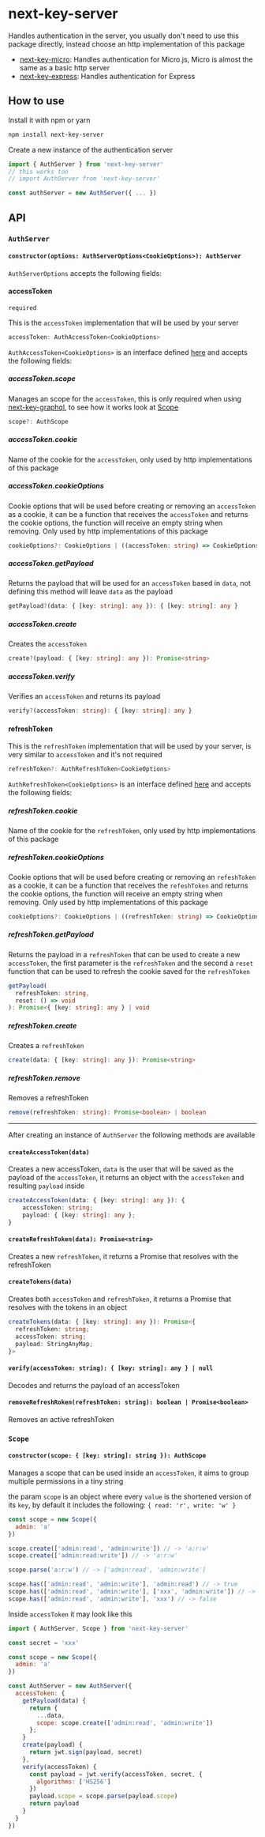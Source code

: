 # next-key-server

Handles authentication in the server, you usually don't need to use this package directly, instead choose an http implementation of this package

* [next-key-micro](https://github.com/lfades/next-key/tree/master/packages/next-key-micro): Handles authentication for Micro.js, Micro is almost the same as a basic http server
* [next-key-express](https://github.com/lfades/next-key/tree/master/packages/next-key-express): Handles authentication for Express

## How to use

Install it with npm or yarn

```bash
npm install next-key-server
```

Create a new instance of the authentication server

```js
import { AuthServer } from 'next-key-server'
// this works too
// import AuthServer from 'next-key-server'

const authServer = new AuthServer({ ... })
```

## API

### `AuthServer`

#### `constructor(options: AuthServerOptions<CookieOptions>): AuthServer`

`AuthServerOptions` accepts the following fields:

#### accessToken

`required`

This is the `accessToken` implementation  that will be used by your server

```ts
accessToken: AuthAccessToken<CookieOptions>
```

`AuthAccessToken<CookieOptions>` is an interface defined [here](https://github.com/lfades/next-key/blob/master/packages/next-key-server/src/interfaces.ts#L8) and accepts the following fields:

##### accessToken.scope

Manages an scope for the `accessToken`, this is only required when using
[next-key-graphql](https://github.com/lfades/next-key/tree/master/packages/next-key-graphql), to see how it works look at [Scope](#Scope)

```ts
scope?: AuthScope
```

##### accessToken.cookie

Name of the cookie for the `accessToken`, only used by http implementations of this package

##### accessToken.cookieOptions

Cookie options that will be used before creating or removing an `accessToken` as a cookie, it can be a function that receives the `accessToken` and returns the cookie options, the function will receive an empty string when removing. Only used by http implementations of this package

```ts
cookieOptions?: CookieOptions | ((accessToken: string) => CookieOptions);
```

##### accessToken.getPayload

Returns the payload that will be used for an `accessToken` based in `data`, not defining this method will leave `data` as the payload

```ts
getPayload?(data: { [key: string]: any }): { [key: string]: any }
```

##### accessToken.create

Creates the `accessToken`

```ts
create?(payload: { [key: string]: any }): Promise<string>
```

##### accessToken.verify

Verifies an `accessToken` and returns its payload

```ts
verify?(accessToken: string): { [key: string]: any }
```

#### refreshToken

This is the `refreshToken` implementation that will be used by your server, is very similar to `accessToken` and it's not required

```ts
refreshToken?: AuthRefreshToken<CookieOptions>
```

`AuthRefreshToken<CookieOptions>` is an interface defined [here](https://github.com/lfades/next-key/blob/master/packages/next-key-server/src/interfaces.ts#L33) and accepts the following fields:

##### refreshToken.cookie

Name of the cookie for the `refreshToken`, only used by http implementations of this package

##### refreshToken.cookieOptions

Cookie options that will be used before creating or removing an `refeshToken` as a cookie, it can be a function that receives the `refeshToken` and returns the cookie options, the function will receive an empty string when removing. Only used by http implementations of this package

```ts
cookieOptions?: CookieOptions | ((refreshToken: string) => CookieOptions);
```

##### refreshToken.getPayload

Returns the payload in a `refreshToken` that can be used to create a new `accessToken`, the first parameter is the `refreshToken` and the second a `reset`
function that can be used to refresh the cookie saved for the `refreshToken`

```ts
getPayload(
  refreshToken: string,
  reset: () => void
): Promise<{ [key: string]: any } | void
```

##### refreshToken.create

Creates a `refreshToken`

```ts
create(data: { [key: string]: any }): Promise<string>
```

##### refreshToken.remove

Removes a refreshToken

```ts
remove(refreshToken: string): Promise<boolean> | boolean
```

---

After creating an instance of `AuthServer` the following methods are available

#### `createAccessToken(data)`

Creates a new accessToken, `data` is the user that will be saved as the payload of the `accessToken`, it returns an object with the `accessToken` and resulting `payload` inside

```ts
createAccessToken(data: { [key: string]: any }): {
    accessToken: string;
    payload: { [key: string]: any };
}
```

#### `createRefreshToken(data): Promise<string>`

Creates a new `refreshToken`, it returns a Promise that resolves with the refreshToken

#### `createTokens(data)`

Creates both `accessToken` and `refreshToken`, it returns a Promise that resolves with the tokens in an object

```ts
createTokens(data: { [key: string]: any }): Promise<{
  refreshToken: string;
  accessToken: string;
  payload: StringAnyMap;
}>
```

#### `verify(accessToken: string): { [key: string]: any } | null`

Decodes and returns the payload of an accessToken

#### `removeRefreshRoken(refreshToken: string): boolean | Promise<boolean>`

Removes an active refreshToken

### `Scope`

#### `constructor(scope: { [key: string]: string }): AuthScope`

Manages a scope that can be used inside an `accessToken`, it aims to group multiple permissions in a tiny string

the param `scope` is an object where every `value` is the shortened version of its `key`, by default it includes the following: `{ read: 'r', write: 'w' }`

```js
const scope = new Scope({
  admin: 'a'
})

scope.create(['admin:read', 'admin:write']) // -> 'a:r:w'
scope.create(['admin:read:write']) // -> 'a:r:w'

scope.parse('a:r:w') // -> ['admin:read', 'admin:write']

scope.has(['admin:read', 'admin:write'], 'admin:read') // -> true
scope.has(['admin:read', 'admin:write'], ['xxx', 'admin:write']) // -> true
scope.has(['admin:read', 'admin:write'], 'xxx') // -> false
```

Inside `accessToken` it may look like this

```js
import { AuthServer, Scope } from 'next-key-server'

const secret = 'xxx'

const scope = new Scope({
  admin: 'a'
})

const AuthServer = new AuthServer({
  accessToken: {
    getPayload(data) {
      return {
        ...data,
        scope: scope.create(['admin:read', 'admin:write'])
      };
    }
    create(payload) {
      return jwt.sign(payload, secret)
    },
    verify(accessToken) {
      const payload = jwt.verify(accessToken, secret, {
        algorithms: ['HS256']
      })
      payload.scope = scope.parse(payload.scope)
      return payload
    }
  }
})
```
